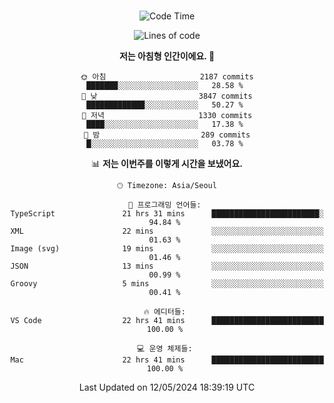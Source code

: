 <div align="center">

<br />

 <!--START_SECTION:waka-->
![Code Time](http://img.shields.io/badge/Code%20Time-2%2C455%20hrs%2021%20mins-blue)

![Lines of code](https://img.shields.io/badge/%EC%A0%80%EB%8A%94%20%EC%97%AC%ED%83%9C%EA%B9%8C%EC%A7%80%20-4.1%20million%20%EC%A4%84%EC%9D%98%20%EC%BD%94%EB%93%9C%EB%A5%BC%20%EC%9E%91%EC%84%B1%ED%96%88%EC%96%B4%EC%9A%94.-blue)

**저는 아침형 인간이에요. 🐤** 

```text
🌞 아침                     2187 commits        ███████░░░░░░░░░░░░░░░░░░   28.58 % 
🌆 낮　                     3847 commits        █████████████░░░░░░░░░░░░   50.27 % 
🌃 저녁                     1330 commits        ████░░░░░░░░░░░░░░░░░░░░░   17.38 % 
🌙 밤　                     289 commits         █░░░░░░░░░░░░░░░░░░░░░░░░   03.78 % 
```


📊 **저는 이번주를 이렇게 시간을 보냈어요.** 

```text
🕑︎ Timezone: Asia/Seoul

💬 프로그래밍 언어들: 
TypeScript               21 hrs 31 mins      ████████████████████████░   94.84 % 
XML                      22 mins             ░░░░░░░░░░░░░░░░░░░░░░░░░   01.63 % 
Image (svg)              19 mins             ░░░░░░░░░░░░░░░░░░░░░░░░░   01.46 % 
JSON                     13 mins             ░░░░░░░░░░░░░░░░░░░░░░░░░   00.99 % 
Groovy                   5 mins              ░░░░░░░░░░░░░░░░░░░░░░░░░   00.41 % 

🔥 에디터들: 
VS Code                  22 hrs 41 mins      █████████████████████████   100.00 % 

💻 운영 체제들: 
Mac                      22 hrs 41 mins      █████████████████████████   100.00 % 
```


 Last Updated on 12/05/2024 18:39:19 UTC
<!--END_SECTION:waka-->

</div>
